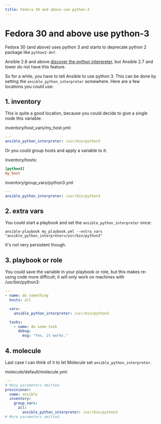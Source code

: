 ```yaml
---
title: Fedora 30 and above use python-3
---
```


# Fedora 30 and above use python-3

Fedora 30 (and above) uses python 3 and starts to deprecate python 2 package like `python2-dnf`.

Ansible 2.8 and above [discover the python interpreter](https://docs.ansible.com/ansible/latest/reference_appendices/interpreter_discovery.html), but Ansible 2.7 and lower do not have this feature.

So for a while, you have to tell Ansible to use python 3. This can be done by setting the `ansible_python_interpreter` somewhere. Here are a few locations you could use:

## 1. inventory

This is quite a good location, because you could decide to give a single node this variable:

inventory/host_vars/my_host.yml:

```yaml
---
ansible_python_interpreter: /usr/bin/python3
```

Or you could group hosts and apply a variable to it:

inventory/hosts:

```ini
[python3]
my_host
```

inventory/group_vars/python3.yml

```yaml
---
ansible_python_interpreter: /usr/bin/python3
````

## 2. extra vars

You could start a playbook and set the `ansible_python_interpreter` once:

```
ansible-playbook my_playbook.yml --extra_vars "ansible_python_interpreter=/usr/bin/python3"
```

It's not very persistent though.

## 3. playbook or role

You could save the variable in your playbook or role, but this makes re-using code more difficult; it will only work on machines with /usr/bin/python3:

```yaml
---
- name: do something
  hosts: all

  vars:
    ansible_python_interpreter: /usr/bin/python3

  tasks:
    - name: do some task
      debug:
        msg: "Yes, it works."
```

## 4. molecule

Last case I can think of it to let Molecule set `ansible_python_interpreter`.

molecule/default/molecule.yml:

```yaml
---
# Many parameters omitted.
provisioner:
  name: ansible
  inventory:
    group_vars:
      all:
        ansible_python_interpreter: /usr/bin/python3
# More parameters omitted.
```
